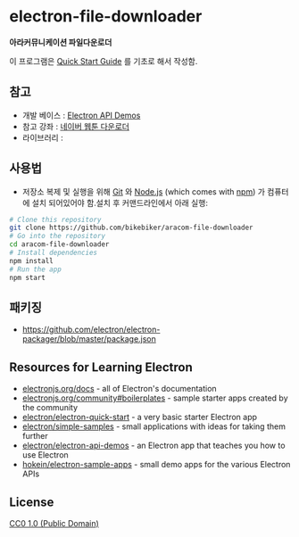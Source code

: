 # electron-file-downloader

**아라커뮤니케이션 파일다운로더**

이 프로그램은 [Quick Start Guide](https://electronjs.org/docs/tutorial/quick-start) 를 기초로 해서 작성함.

## 참고

-   개발 베이스 : [Electron API Demos](https://electronjs.org/#get-started)
-   참고 강좌 : [네이버 웹툰 다운로더](https://www.youtube.com/watch?v=t1vJtgG0kdo&list=PLqh5vK4CKWeZDGPhn5IMk3uZv2rQ5hNSK&index=1)
-   라이브러리 :

## 사용법

-   저장소 복제 및 실행을 위해 [Git](https://git-scm.com) 와 [Node.js](https://nodejs.org/en/download/) (which comes with [npm](http://npmjs.com)) 가 컴퓨터에 설치 되어있어야 함.설치 후 커맨드라인에서 아래 실행:

```bash
# Clone this repository
git clone https://github.com/bikebiker/aracom-file-downloader
# Go into the repository
cd aracom-file-downloader
# Install dependencies
npm install
# Run the app
npm start
```

## 패키징

-   https://github.com/electron/electron-packager/blob/master/package.json

## Resources for Learning Electron

-   [electronjs.org/docs](https://electronjs.org/docs) - all of Electron's documentation
-   [electronjs.org/community#boilerplates](https://electronjs.org/community#boilerplates) - sample starter apps created by the community
-   [electron/electron-quick-start](https://github.com/electron/electron-quick-start) - a very basic starter Electron app
-   [electron/simple-samples](https://github.com/electron/simple-samples) - small applications with ideas for taking them further
-   [electron/electron-api-demos](https://github.com/electron/electron-api-demos) - an Electron app that teaches you how to use Electron
-   [hokein/electron-sample-apps](https://github.com/hokein/electron-sample-apps) - small demo apps for the various Electron APIs

## License

[CC0 1.0 (Public Domain)](LICENSE.md)
